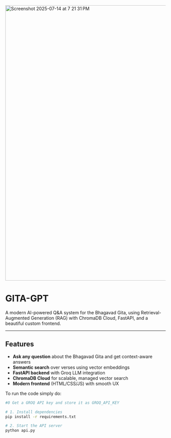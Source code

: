 <img width="1560" height="865" alt="Screenshot 2025-07-14 at 7 21 31 PM" src="https://github.com/user-attachments/assets/a99aafc1-8820-4ed5-b63a-788e279d2938" />

# GITA-GPT

A modern AI-powered Q&A system for the Bhagavad Gita, using Retrieval-Augmented Generation (RAG) with ChromaDB Cloud, FastAPI, and a beautiful custom frontend.

---

## Features
- **Ask any question** about the Bhagavad Gita and get context-aware answers
- **Semantic search** over verses using vector embeddings
- **FastAPI backend** with Groq LLM integration
- **ChromaDB Cloud** for scalable, managed vector search
- **Modern frontend** (HTML/CSS/JS) with smooth UX


To run the code simply do:

```bash
#0 Get a GROQ API key and store it as GROQ_API_KEY

# 1. Install dependencies
pip install -r requirements.txt

# 2. Start the API server
python api.py
